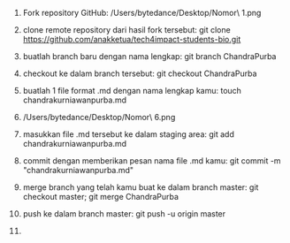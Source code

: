 1. Fork repository GitHub:
/Users/bytedance/Desktop/Nomor\ 1.png 

2. clone remote repository dari hasil fork tersebut: git clone https://github.com/anakketua/tech4impact-students-bio.git

3. buatlah branch baru dengan nama lengkap: git branch ChandraPurba

4. checkout ke dalam branch tersebut: git checkout ChandraPurba

5. buatlah 1 file format .md dengan nama lengkap kamu: touch chandrakurniawanpurba.md

6. /Users/bytedance/Desktop/Nomor\ 6.png  

7. masukkan file .md tersebut ke dalam staging area: git add chandrakurniawanpurba.md

8. commit dengan memberikan pesan nama file .md kamu: git commit -m "chandrakurniawanpurba.md"

9. merge branch yang telah kamu buat ke dalam branch master: git checkout master; git merge ChandraPurba

10. push ke dalam branch master: git push -u origin master

11.
